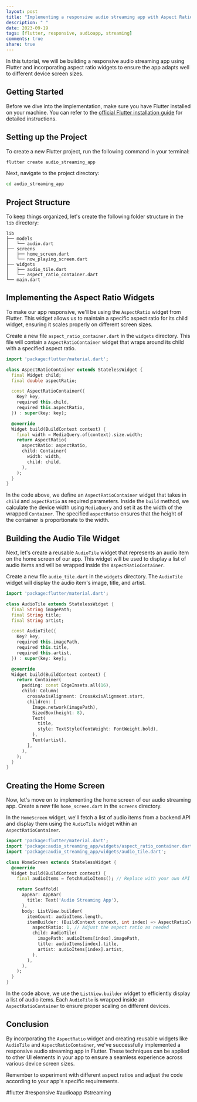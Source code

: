 ```yaml
---
layout: post
title: "Implementing a responsive audio streaming app with Aspect Ratio widgets in Flutter"
description: " "
date: 2023-09-19
tags: [flutter, responsive, audioapp, streaming]
comments: true
share: true
---
```


In this tutorial, we will be building a responsive audio streaming app using Flutter and incorporating aspect ratio widgets to ensure the app adapts well to different device screen sizes.

## Getting Started

Before we dive into the implementation, make sure you have Flutter installed on your machine. You can refer to the [official Flutter installation guide](https://flutter.dev/docs/get-started/install) for detailed instructions.

## Setting up the Project

To create a new Flutter project, run the following command in your terminal:

```bash
flutter create audio_streaming_app
```

Next, navigate to the project directory:

```bash
cd audio_streaming_app
```

## Project Structure

To keep things organized, let's create the following folder structure in the `lib` directory:

```
lib
├── models
│   └── audio.dart
├── screens
│   ├── home_screen.dart
│   └── now_playing_screen.dart
├── widgets
│   ├── audio_tile.dart
│   └── aspect_ratio_container.dart
└── main.dart
```

## Implementing the Aspect Ratio Widgets

To make our app responsive, we'll be using the `AspectRatio` widget from Flutter. This widget allows us to maintain a specific aspect ratio for its child widget, ensuring it scales properly on different screen sizes.

Create a new file `aspect_ratio_container.dart` in the `widgets` directory. This file will contain a `AspectRatioContainer` widget that wraps around its child with a specified aspect ratio.

```dart
import 'package:flutter/material.dart';

class AspectRatioContainer extends StatelessWidget {
  final Widget child;
  final double aspectRatio;

  const AspectRatioContainer({
    Key? key,
    required this.child,
    required this.aspectRatio,
  }) : super(key: key);

  @override
  Widget build(BuildContext context) {
    final width = MediaQuery.of(context).size.width;
    return AspectRatio(
      aspectRatio: aspectRatio,
      child: Container(
        width: width,
        child: child,
      ),
    );
  }
}
```

In the code above, we define an `AspectRatioContainer` widget that takes in `child` and `aspectRatio` as required parameters. Inside the `build` method, we calculate the device width using `MediaQuery` and set it as the width of the wrapped `Container`. The specified `aspectRatio` ensures that the height of the container is proportionate to the width.

## Building the Audio Tile Widget

Next, let's create a reusable `AudioTile` widget that represents an audio item on the home screen of our app. This widget will be used to display a list of audio items and will be wrapped inside the `AspectRatioContainer`.

Create a new file `audio_tile.dart` in the `widgets` directory. The `AudioTile` widget will display the audio item's image, title, and artist.

```dart
import 'package:flutter/material.dart';

class AudioTile extends StatelessWidget {
  final String imagePath;
  final String title;
  final String artist;

  const AudioTile({
    Key? key,
    required this.imagePath,
    required this.title,
    required this.artist,
  }) : super(key: key);

  @override
  Widget build(BuildContext context) {
    return Container(
      padding: const EdgeInsets.all(16),
      child: Column(
        crossAxisAlignment: CrossAxisAlignment.start,
        children: [
          Image.network(imagePath),
          SizedBox(height: 8),
          Text(
            title,
            style: TextStyle(fontWeight: FontWeight.bold),
          ),
          Text(artist),
        ],
      ),
    );
  }
}
```

## Creating the Home Screen

Now, let's move on to implementing the home screen of our audio streaming app. Create a new file `home_screen.dart` in the `screens` directory.

In the `HomeScreen` widget, we'll fetch a list of audio items from a backend API and display them using the `AudioTile` widget within an `AspectRatioContainer`.

```dart
import 'package:flutter/material.dart';
import 'package:audio_streaming_app/widgets/aspect_ratio_container.dart';
import 'package:audio_streaming_app/widgets/audio_tile.dart';

class HomeScreen extends StatelessWidget {
  @override
  Widget build(BuildContext context) {
    final audioItems = fetchAudioItems(); // Replace with your own API call

    return Scaffold(
      appBar: AppBar(
        title: Text('Audio Streaming App'),
      ),
      body: ListView.builder(
        itemCount: audioItems.length,
        itemBuilder: (BuildContext context, int index) => AspectRatioContainer(
          aspectRatio: 1, // Adjust the aspect ratio as needed
          child: AudioTile(
            imagePath: audioItems[index].imagePath,
            title: audioItems[index].title,
            artist: audioItems[index].artist,
          ),
        ),
      ),
    );
  }
}
```

In the code above, we use the `ListView.builder` widget to efficiently display a list of audio items. Each `AudioTile` is wrapped inside an `AspectRatioContainer` to ensure proper scaling on different devices.

## Conclusion

By incorporating the `AspectRatio` widget and creating reusable widgets like `AudioTile` and `AspectRatioContainer`, we've successfully implemented a responsive audio streaming app in Flutter. These techniques can be applied to other UI elements in your app to ensure a seamless experience across various device screen sizes.

Remember to experiment with different aspect ratios and adjust the code according to your app's specific requirements.

#flutter #responsive #audioapp #streaming